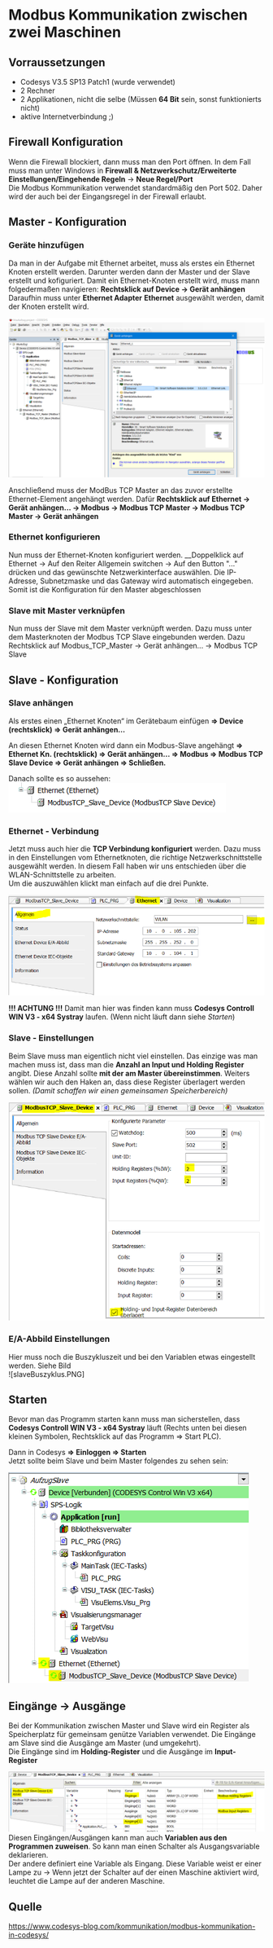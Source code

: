 # Modbus Kommunikation zwischen zwei Maschinen

## Vorraussetzungen

- Codesys V3.5 SP13 Patch1 (wurde verwendet)
- 2 Rechner
- 2 Applikationen, nicht die selbe (Müssen __64 Bit__ sein, sonst funktionierts nicht)
- aktive Internetverbindung ;)

## Firewall Konfiguration
Wenn die Firewall blockiert, dann muss man den Port öffnen. In dem Fall muss man unter Windows in __Firewall & Netzwerkschutz/Erweiterte Einstellungen/Eingehende Regeln__ -> __Neue Regel/Port__  
Die Modbus Kommunikation verwendet standardmäßig den Port 502. Daher wird der auch bei der Eingangsregel in der Firewall erlaubt.

## Master - Konfiguration

### Geräte hinzufügen

Da man in der Aufgabe mit Ethernet arbeitet, muss als erstes ein Ethernet Knoten erstellt werden. Darunter werden dann der Master und der Slave erstellt und kofiguriert. Damit ein Ethernet-Knoten erstellt wird, muss mann folgedermaßen navigieren:
__Rechtsklick auf Device -> Gerät anhängen__
Daraufhin muss unter __Ethernet Adapter__ __Ethernet__ ausgewählt werden, damit der Knoten erstellt wird.

![Ethernet anhängen](images/ethernetAnhaengen.PNG)

Anschließend muss der ModBus TCP Master an das zuvor erstellte Ethernet-Element angehängt werden. Dafür __Rechtsklick auf Ethernet -> Gerät anhängen... -> Modbus -> Modbus TCP Master -> Modbus TCP Master -> Gerät anhängen__
    
### Ethernet konfigurieren
Nun muss der Ethernet-Knoten konfiguriert werden. __Doppelklick auf Ethernet -> Auf den Reiter Allgemein switchen -> Auf den Button "..." drücken und das gewünschte Netzwerkinterface auswählen. Die IP-Adresse, Subnetzmaske und das Gateway wird automatisch eingegeben. Somit ist die Konfiguration für den Master abgeschlossen

### Slave mit Master verknüpfen

Nun muss der Slave mit dem Master verknüpft werden. Dazu muss unter dem Masterknoten der Modbus TCP Slave eingebunden werden. Dazu Rechtsklick auf Modbus_TCP_Master -> Gerät anhängen... -> Modbus TCP Slave


## Slave - Konfiguration
### Slave anhängen
Als erstes einen „Ethernet Knoten“ im Gerätebaum einfügen __⇒ Device (rechtsklick) ⇒ Gerät anhängen…__  

An diesen Ethernet Knoten wird dann ein Modbus-Slave angehängt __⇒ Ethernet Kn. (rechtsklick) ⇒ Gerät anhängen… ⇒ Modbus ⇒ Modbus TCP Slave Device ⇒ Gerät anhängen ⇒ Schließen.__  

Danach sollte es so aussehen:  
![Slave-Ethernet](images/slaveEthernet.PNG)

### Ethernet - Verbindung
Jetzt muss auch hier die __TCP Verbindung konfiguriert__ werden. Dazu muss in den Einstellungen vom Ethernetknoten, die richtige Netzwerkschnittstelle ausgewählt werden. In diesem Fall haben wir uns entschieden über die WLAN-Schnittstelle zu arbeiten.  
Um die auszuwählen klickt man einfach auf die drei Punkte.  

![Slave-Ethernet Allgmein](images/slaveEthernetAlg.PNG)

__!!! ACHTUNG !!!__ Damit man hier was finden kann muss __Codesys Controll WIN V3 - x64 Systray__ laufen. (Wenn nicht läuft dann siehe _Starten_)

### Slave - Einstellungen
Beim Slave muss man eigentlich nicht viel einstellen. Das einzige was man machen muss ist, dass man die __Anzahl an Input und Holding Register__ angibt. Diese Anzahl sollte __mit der am Master übereinstimmen__. Weiters wählen wir auch den Haken an, dass diese Register überlagert werden sollen. _(Damit schaffen wir einen gemeinsamen Speicherbereich)_  

![SlaveAllgemein](images/slaveAllg.PNG)

### E/A-Abbild Einstellungen
Hier muss noch die Buszykluszeit und bei den Variablen etwas eingestellt werden. Siehe Bild  
![slaveBuszyklus.PNG]

## Starten
Bevor man das Programm starten kann muss man sicherstellen, dass __Codesys Controll WIN V3 - x64 Systray__ läuft (Rechts unten bei diesen kleinen Symbolen, Rechtsklick auf das Programm ⇒ Start PLC).

Dann in Codesys __⇒ Einloggen ⇒ Starten__  
Jetzt sollte beim Slave und beim Master folgendes zu sehen sein:  

![Slave runs](images/slaveRuns.PNG)

## Eingänge -> Ausgänge
Bei der Kommunikation zwischen Master und Slave wird ein Register als Speicherplatz für gemeinsam genütze Variablen verwendet. Die Eingänge am Slave sind die Ausgänge am Master (und umgekehrt).  
Die Eingänge sind im __Holding-Register__ und die Ausgänge im __Input-Register__

![Slave Ausgang](images/slave_ea_ausgang.PNG)
Diesen Eingängen/Ausgängen kann man auch __Variablen aus den Programmen zuweisen__. So kann man einen Schalter als Ausgangsvariable deklarieren.  
Der andere definiert eine Variable als Eingang. Diese Variable weist er einer Lampe zu -> Wenn jetzt der Schalter auf der einen Maschine aktiviert wird, leuchtet die Lampe auf der anderen Maschine.

## Quelle
https://www.codesys-blog.com/kommunikation/modbus-kommunikation-in-codesys/